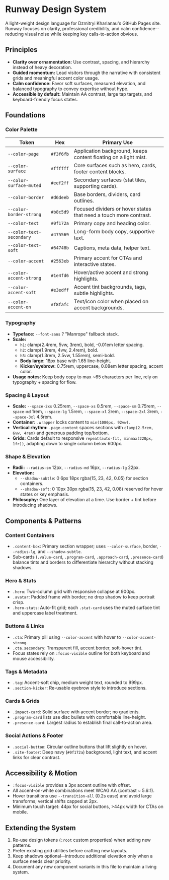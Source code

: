 # Runway Design System

A light-weight design language for Dzmitryi Kharlanau's GitHub Pages site. Runway focuses on clarity, professional credibility, and calm confidence--reducing visual noise while keeping key calls-to-action obvious.

## Principles
- **Clarity over ornamentation:** Use contrast, spacing, and hierarchy instead of heavy decoration.
- **Guided momentum:** Lead visitors through the narrative with consistent grids and meaningful accent color usage.
- **Calm confidence:** Favor soft surfaces, measured elevation, and balanced typography to convey expertise without hype.
- **Accessible by default:** Maintain AA contrast, large tap targets, and keyboard-friendly focus states.

## Foundations
### Color Palette
| Token | Hex | Primary Use |
| --- | --- | --- |
| `--color-page` | `#f3f6fb` | Application background, keeps content floating on a light mist. |
| `--color-surface` | `#ffffff` | Core surfaces such as hero, cards, footer content blocks. |
| `--color-surface-muted` | `#eef2ff` | Secondary surfaces (stat tiles, supporting cards). |
| `--color-border` | `#d6deeb` | Base borders, dividers, card outlines. |
| `--color-border-strong` | `#b8c5d9` | Focused dividers or hover states that need a touch more contrast. |
| `--color-text` | `#0f172a` | Primary copy and heading color. |
| `--color-text-secondary` | `#475569` | Long-form body copy, supportive text. |
| `--color-text-soft` | `#64748b` | Captions, meta data, helper text. |
| `--color-accent` | `#2563eb` | Primary accent for CTAs and interactive states. |
| `--color-accent-strong` | `#1e4fd6` | Hover/active accent and strong highlights. |
| `--color-accent-soft` | `#e3edff` | Accent tint backgrounds, tags, subtle highlights. |
| `--color-accent-on` | `#f8fafc` | Text/icon color when placed on accent backgrounds. |

### Typography
- **Typeface:** `--font-sans` ? "Manrope" fallback stack.
- **Scale:**
  - `h1`: clamp(2.4rem, 5vw, 3rem), bold, -0.01em letter spacing.
  - `h2`: clamp(1.9rem, 4vw, 2.4rem), bold.
  - `h3`: clamp(1.3rem, 2.5vw, 1.55rem), semi-bold.
  - **Body large:** 18px base with 1.65 line-height.
  - **Kicker/eyebrow:** 0.75rem, uppercase, 0.08em letter spacing, accent color.
- **Usage notes:** Keep body copy to max ~65 characters per line, rely on typography + spacing for flow.

### Spacing & Layout
- **Scale:** `--space-2xs` 0.25rem, `--space-xs` 0.5rem, `--space-sm` 0.75rem, `--space-md` 1rem, `--space-lg` 1.5rem, `--space-xl` 2rem, `--space-2xl` 3rem, `--space-3xl` 4.5rem.
- **Container:** `.wrapper` locks content to `min(1080px, 92vw)`.
- **Vertical rhythm:** `.page-content` spaces sections with `clamp(2.5rem, 6vw, 4rem)` and generous padding top/bottom.
- **Grids:** Cards default to responsive `repeat(auto-fit, minmax(220px, 1fr))`, adapting down to single column below 600px.

### Shape & Elevation
- **Radii:** `--radius-sm` 12px, `--radius-md` 16px, `--radius-lg` 22px.
- **Elevation:**
  - `--shadow-subtle`: 0 6px 18px rgba(15, 23, 42, 0.05) for section containers.
  - `--shadow-soft`: 0 10px 30px rgba(15, 23, 42, 0.08) reserved for hover states or key emphasis.
- **Philosophy:** One layer of elevation at a time. Use border + tint before introducing shadows.

## Components & Patterns
### Content Containers
- `.content-box`: Primary section wrapper; uses `--color-surface`, border, `--radius-lg`, and `--shadow-subtle`.
- Sub-cards (`.value-card`, `.program-card`, `.approach-card`, `.presence-card`) balance tints and borders to differentiate hierarchy without stacking shadows.

### Hero & Stats
- `.hero`: Two-column grid with responsive collapse at 900px.
- `.avatar`: Padded frame with border; no drop shadow to keep portrait crisp.
- `.hero-stats`: Auto-fit grid; each `.stat-card` uses the muted surface tint and uppercase label treatment.

### Buttons & Links
- `.cta`: Primary pill using `--color-accent` with hover to `--color-accent-strong`.
- `.cta.secondary`: Transparent fill, accent border, soft-hover tint.
- Focus states rely on `:focus-visible` outline for both keyboard and mouse accessibility.

### Tags & Metadata
- `.tag`: Accent-soft chip, medium weight text, rounded to 999px.
- `.section-kicker`: Re-usable eyebrow style to introduce sections.

### Cards & Grids
- `.impact-card`: Solid surface with accent border; no gradients.
- `.program-card` lists use disc bullets with comfortable line-height.
- `.presence-card`: Largest radius to establish final call-to-action area.

### Social Actions & Footer
- `.social-button`: Circular outline buttons that lift slightly on hover.
- `.site-footer`: Deep navy (`#0f172a`) background, light text, and accent links for clear contrast.

## Accessibility & Motion
- `:focus-visible` provides a 3px accent outline with offset.
- All accent-on-white combinations meet WCAG AA (contrast ~ 5.6:1).
- Hover transitions use `--transition-all` (0.2s ease) and avoid large transforms; vertical shifts capped at 2px.
- Minimum touch target: 44px for social buttons, >44px width for CTAs on mobile.

## Extending the System
1. Re-use design tokens (`:root` custom properties) when adding new patterns.
2. Prefer existing grid utilities before crafting new layouts.
3. Keep shadows optional--introduce additional elevation only when a surface needs clear priority.
4. Document any new component variants in this file to maintain a living system.

